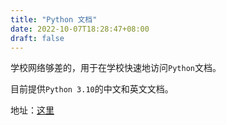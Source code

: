 ```yaml
---
title: "Python 文档"
date: 2022-10-07T18:28:47+08:00
draft: false
---
```


学校网络够差的，用于在学校快速地访问`Python`文档。

目前提供`Python 3.10`的中文和英文文档。

地址：[这里](/pydoc)
